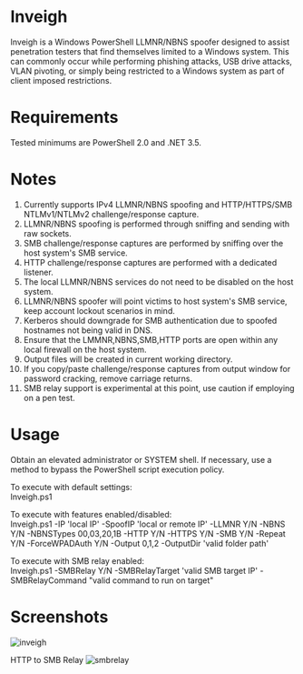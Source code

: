 # Inveigh
Inveigh is a Windows PowerShell LLMNR/NBNS spoofer designed to assist penetration testers that find themselves limited to a Windows system. This can commonly occur while performing phishing attacks, USB drive attacks, VLAN pivoting, or simply being restricted to a Windows system as part of client imposed restrictions.

# Requirements
Tested minimums are PowerShell 2.0 and .NET 3.5.

# Notes
1. Currently supports IPv4 LLMNR/NBNS spoofing and HTTP/HTTPS/SMB NTLMv1/NTLMv2 challenge/response capture.
2. LLMNR/NBNS spoofing is performed through sniffing and sending with raw sockets. 
3. SMB challenge/response captures are performed by sniffing over the host system's SMB service.
4. HTTP challenge/response captures are performed with a dedicated listener.
5. The local LLMNR/NBNS services do not need to be disabled on the host system. 
6. LLMNR/NBNS spoofer will point victims to host system's SMB service, keep account lockout scenarios in mind.
7. Kerberos should downgrade for SMB authentication due to spoofed hostnames not being valid in DNS.
8. Ensure that the LMMNR,NBNS,SMB,HTTP ports are open within any local firewall on the host system.
9. Output files will be created in current working directory.
10. If you copy/paste challenge/response captures from output window for password cracking, remove carriage returns.
11. SMB relay support is experimental at this point, use caution if employing on a pen test.

# Usage
Obtain an elevated administrator or SYSTEM shell. If necessary, use a method to bypass the PowerShell script execution policy.

To execute with default settings:  
Inveigh.ps1

To execute with features enabled/disabled:   
Inveigh.ps1 -IP 'local IP' -SpoofIP 'local or remote IP' -LLMNR Y/N -NBNS Y/N -NBNSTypes 00,03,20,1B -HTTP Y/N -HTTPS Y/N -SMB Y/N -Repeat Y/N -ForceWPADAuth Y/N -Output 0,1,2 -OutputDir 'valid folder path'

To execute with SMB relay enabled:  
Inveigh.ps1 -SMBRelay Y/N -SMBRelayTarget 'valid SMB target IP' -SMBRelayCommand "valid command to run on target"

# Screenshots
![inveigh](https://cloud.githubusercontent.com/assets/5897462/9984212/bb8741e4-5fe1-11e5-9cbd-a0a1308d1c09.PNG)

HTTP to SMB Relay
![smbrelay](https://cloud.githubusercontent.com/assets/5897462/9984215/d022fae4-5fe1-11e5-84c1-8dbc0a4227cb.PNG)
